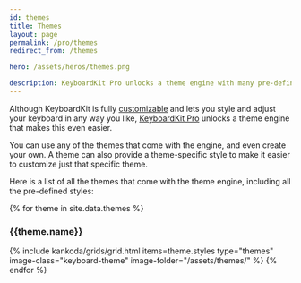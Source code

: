```yaml
---
id: themes
title: Themes
layout: page
permalink: /pro/themes
redirect_from: /themes

hero: /assets/heros/themes.png

description: KeyboardKit Pro unlocks a theme engine with many pre-defined themes.
---
```


Although KeyboardKit is fully [customizable](/customization) and lets you style and adjust your keyboard in any way you like, [KeyboardKit Pro](/pro) unlocks a theme engine that makes this even easier.

You can use any of the themes that come with the engine, and even create your own. A theme can also provide a theme-specific style to make it easier to customize just that specific theme.

Here is a list of all the themes that come with the theme engine, including all the pre-defined styles:

<section class="themes">
{% for theme in site.data.themes %}
    <h3>{{theme.name}}</h3>
    {% include kankoda/grids/grid.html items=theme.styles type="themes" image-class="keyboard-theme" image-folder="/assets/themes/" %}
{% endfor %}
</section>